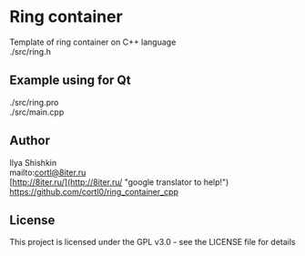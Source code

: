 # Ring container
Template of ring container on C++ language  
./src/ring.h

## Example using for Qt
./src/ring.pro  
./src/main.cpp

## Author
Ilya Shishkin  
mailto:cortl@8iter.ru  
[http://8iter.ru/](http://8iter.ru/ "google translator to help!")  
https://github.com/cortl0/ring_container_cpp

## License
This project is licensed under the GPL v3.0 - see the LICENSE file for details
